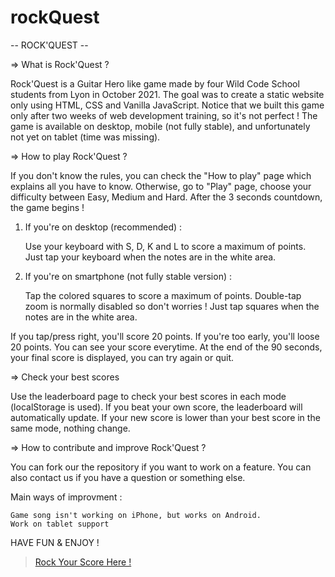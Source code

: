 # rockQuest
-- ROCK'QUEST --


=> What is Rock'Quest ?

Rock'Quest is a Guitar Hero like game made by four Wild Code School students from Lyon in October 2021.
The goal was to create a static website only using HTML, CSS and Vanilla JavaScript.
Notice that we built this game only after two weeks of web development training, so it's not perfect !
The game is available on desktop, mobile (not fully stable), and unfortunately not yet on tablet (time was missing).



=> How to play Rock'Quest ?

If you don't know the rules, you can check the "How to play" page which explains all you have to know.
Otherwise, go to "Play" page, choose your difficulty between Easy, Medium and Hard.
After the 3 seconds countdown, the game begins !

1) If you're on desktop (recommended) :

    Use your keyboard with S, D, K and L to score a maximum of points.
    Just tap your keyboard when the notes are in the white area.

2) If you're on smartphone (not fully stable version) :

    Tap the colored squares to score a maximum of points.
    Double-tap zoom is normally disabled so don't worries !
    Just tap squares when the notes are in the white area.

If you tap/press right, you'll score 20 points. If you're too early, you'll loose 20 points. You can see your score everytime.
At the end of the 90 seconds, your final score is displayed, you can try again or quit.



=> Check your best scores

Use the leaderboard page to check your best scores in each mode (localStorage is used). If you beat your own score, the leaderboard will automatically update. If your new score is lower than your best score in the same mode, nothing change.



=> How to contribute and improve Rock'Quest ?

You can fork our the repository if you want to work on a feature. You can also contact us if you have a question or something else.

Main ways of improvment :

    Game song isn't working on iPhone, but works on Android.
    Work on tablet support


HAVE FUN & ENJOY !

>[Rock Your Score Here !](https://rockquest.netlify.app/)
